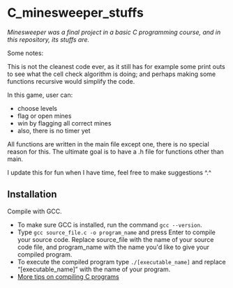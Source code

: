 # C_minesweeper_stuffs
<i>Minesweeper was a final project in a basic C programming course, and in this repository, its stuffs are.</i>


Some notes:

This is not the cleanest code ever, as it still has for example some print outs to see what the cell check algorithm is doing; and perhaps making some functions recursive would simplify the code. 

In this game, user can: 
  - choose levels 
  - flag or open mines
  - win by flagging all correct mines
  - also, there is no timer yet
  
All functions are written in the main file except one, there is no special reason for this. The ultimate goal is to have a .h file for functions other than main.

I update this for fun when I have time, feel free to make suggestions ^.^

## Installation

Compile with GCC.
- To make sure GCC is installed, run the command `gcc --version`.
- Type `gcc source_file.c -o program_name` and press Enter to compile your source code.
  Replace source_file with the name of your source code file, and program_name with the name you'd like to give your compiled program.
- To execute the compiled program type `./[executable_name]` and replace “[executable_name]” with the name of your program.
- [More tips on compiling C programs](https://www.wikihow.com/Compile-a-C-Program-Using-the-GNU-Compiler-(GCC))
